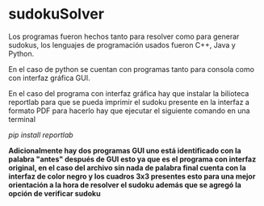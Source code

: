 # sudokuSolver

Los programas fueron hechos tanto para resolver como para generar sudokus, los lenguajes de programación usados fueron C++, Java y Python.

En el caso de python se cuentan con programas tanto para consola como con interfaz gráfica GUI.

En el caso del programa con interfaz gráfica hay que instalar la bilioteca reportlab para que se pueda imprimir el sudoku presente en la interfaz a formato PDF para hacerlo hay que ejecutar el siguiente comando en una terminal

*pip install reportlab*

__Adicionalmente hay dos programas GUI uno está identificado con la palabra "antes" después de GUI esto ya que es el programa con interfaz original, en el caso del archivo sin nada de palabra final cuenta con la interfaz de color negro y los cuadros 3x3 presentes esto para una mejor orientación a la hora de resolver el sudoku además que se agregó la opción de verificar sudoku__

